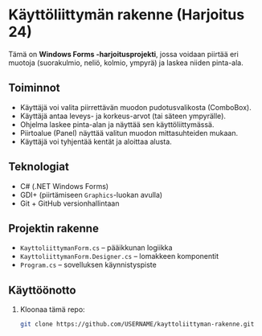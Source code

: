 # Käyttöliittymän rakenne (Harjoitus 24)

Tämä on **Windows Forms -harjoitusprojekti**, jossa voidaan piirtää eri muotoja (suorakulmio, neliö, kolmio, ympyrä) ja laskea niiden pinta-ala.

## Toiminnot
- Käyttäjä voi valita piirrettävän muodon pudotusvalikosta (ComboBox).
- Käyttäjä antaa leveys- ja korkeus-arvot (tai säteen ympyrälle).
- Ohjelma laskee pinta-alan ja näyttää sen käyttöliittymässä.
- Piirtoalue (Panel) näyttää valitun muodon mittasuhteiden mukaan.
- Käyttäjä voi tyhjentää kentät ja aloittaa alusta.

## Teknologiat
- C# (.NET Windows Forms)
- GDI+ (piirtämiseen `Graphics`-luokan avulla)
- Git + GitHub versionhallintaan

## Projektin rakenne
- `KayttoliittymanForm.cs` – pääikkunan logiikka
- `KayttoliittymanForm.Designer.cs` – lomakkeen komponentit
- `Program.cs` – sovelluksen käynnistyspiste

## Käyttöönotto
1. Kloonaa tämä repo:
   ```bash
   git clone https://github.com/USERNAME/kayttoliittyman-rakenne.git
